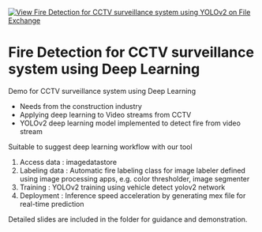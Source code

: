 [![View Fire Detection for CCTV surveillance system using YOLOv2 on File Exchange](https://www.mathworks.com/matlabcentral/images/matlab-file-exchange.svg)](https://kr.mathworks.com/matlabcentral/fileexchange/73319-fire-detection-for-cctv-surveillance-system-using-yolov2)
# Fire Detection for CCTV surveillance system using Deep Learning

Demo for CCTV surveillance system using Deep Learning
- Needs from the construction industry
- Applying deep learning to Video streams from CCTV
- YOLOv2 deep learning model implemented to detect fire from video stream

Suitable to suggest deep learning workflow with our tool
1. Access data : imagedatastore
2. Labeling data : Automatic fire labeling class for image labeler defined using image processing apps, e.g. color thresholder, image segmenter
3. Training : YOLOv2 training using vehicle detect yolov2 network
4. Deployment : Inference speed acceleration by generating mex file for real-time prediction

Detailed slides are included in the folder for guidance and demonstration.
